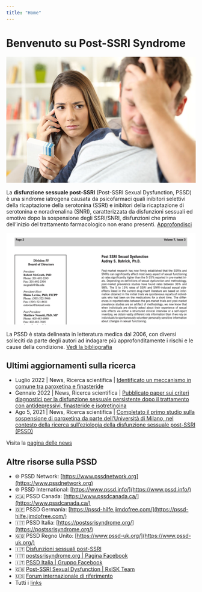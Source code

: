 ```yaml
---
title: "Home"
---
```


# Benvenuto su Post-SSRI Syndrome

![](./img/pssd-home.jpg)

La **disfunzione sessuale post-SSRI** (Post-SSRI Sexual Dysfunction, PSSD) è una sindrome iatrogena causata da psicofarmaci quali inibitori selettivi della ricaptazione della serotonina (SSRI) e inibitori della ricaptazione di serotonina e noradrenalina (SNRI), caratterizzata da disfunzioni sessuali ed emotive dopo la sospensione degli SSRI/SNRI, disfunzioni che prima dell’inizio del trattamento farmacologico non erano presenti. [Approfondisci](la-sindrome/caratteristiche.md)

![](./img/bahrick2006.jpg)

La PSSD è stata delineata in letteratura medica dal 2006, con diversi solleciti da parte degli autori ad indagare più approfonditamente i rischi e le cause della condizione. [Vedi la bibliografia](ricerca/bibliografia.md)

## Ultimi aggiornamenti sulla ricerca

* Luglio 2022 | News, Ricerca scientifica | [Identificato un meccanismo in comune tra paroxetina e finasteride](./news/2022-07-15-melcangi-identificato-target-condiviso-tra-paroxetina-e-finasteride.md)
* Gennaio 2022 | News, Ricerca scientifica | [Pubblicato paper sui criteri diagnostici per la disfunzione sessuale persistente dopo il trattamento con antidepressivi, finasteride e isotretinoina](./news/2021-12-28-pubblicati-i-criteri-diagnostici-per-la-pssd-e-altre-condizioni-persistenti.md)
* Ago 5, 2021 | News, Ricerca scientifica | [Completato il primo studio sulla sospensione di paroxetina da parte dell’Università di Milano, nel contesto della ricerca sull’eziologia della disfunzione sessuale post-SSRI (PSSD)](./news/2021-08-05-melcangi-completato-il-primo-studio-sulla-sospensione-di-paroxetina.md)

Visita la [pagina delle news](./news.md)

## Altre risorse sulla PSSD

* 🌐 PSSD Network: [https://www.pssdnetwork.org](https://www.pssdnetwork.org)
* 🌐 PSSD International: [https://www.pssd.info/](https://www.pssd.info/)
* 🇨🇦 PSSD Canada: [https://www.pssdcanada.ca/](https://www.pssdcanada.ca/)
* 🇩🇪 PSSD Germania: [https://pssd-hilfe.jimdofree.com/](https://pssd-hilfe.jimdofree.com/)
* 🇮🇹 PSSD Italia: [https://postssrisyndrome.org/](https://postssrisyndrome.org/)
* 🇬🇧 PSSD Regno Unito: [https://www.pssd-uk.org/](https://www.pssd-uk.org/)
* 🇮🇹 [Disfunzioni sessuali post-SSRI](https://disfunzionisessualipostssri.blogspot.com)
* 🇮🇹 [postssrisyndrome.org | Pagina Facebook](https://www.facebook.com/postssrisyndrome.org)
* 🇮🇹 [PSSD Italia | Gruppo Facebook](https://www.facebook.com/groups/638493390212683/about/)
* 🇬🇧 [Post-SSRI Sexual Dysfunction | RxISK Team](https://rxisk.org/post-ssri-sexual-dysfunction-pssd/)
* 🇺🇸 [Forum internazionale di riferimento](https://www.pssdforum.org)
* Tutti i [links](./risorse/links.md)
